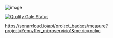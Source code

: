 
![image](https://user-images.githubusercontent.com/56143446/150026171-6b5e9faf-6fb9-40b5-a103-f7765181b335.png)

[![Quality Gate Status](https://sonarcloud.io/api/project_badges/measure?project=Yennyffer_microservicio1&metric=alert_status)](https://sonarcloud.io/summary/new_code?id=Yennyffer_microservicio1)


https://sonarcloud.io/api/project_badges/measure?project=Yennyffer_microservicio1&metric=ncloc
